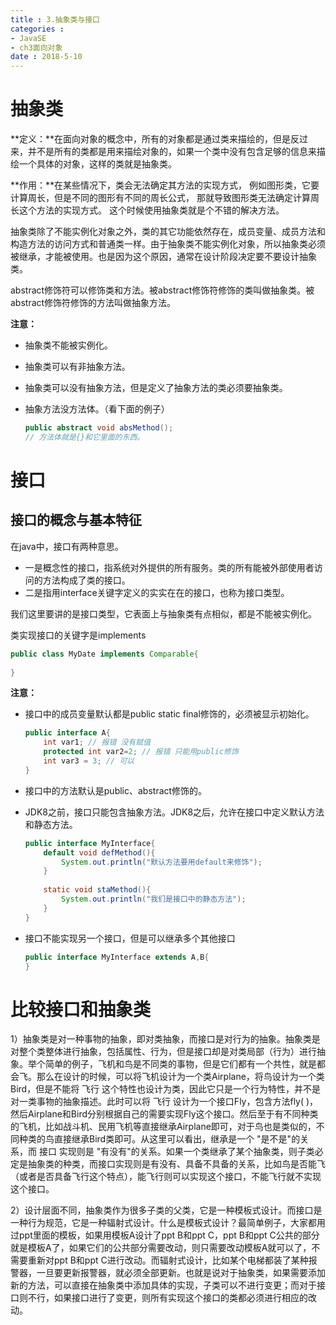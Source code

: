 ```yaml
---
title : 3.抽象类与接口
categories : 
- JavaSE
- ch3面向对象
date : 2018-5-10
---
```


# 抽象类

**定义：**在面向对象的概念中，所有的对象都是通过类来描绘的，但是反过来，并不是所有的类都是用来描绘对象的，如果一个类中没有包含足够的信息来描绘一个具体的对象，这样的类就是抽象类。

**作用：**在某些情况下，类会无法确定其方法的实现方式，
例如图形类，它要计算周长，但是不同的图形有不同的周长公式，
那就导致图形类无法确定计算周长这个方法的实现方式。
这个时候使用抽象类就是个不错的解决方法。

抽象类除了不能实例化对象之外，类的其它功能依然存在，成员变量、成员方法和构造方法的访问方式和普通类一样。由于抽象类不能实例化对象，所以抽象类必须被继承，才能被使用。也是因为这个原因，通常在设计阶段决定要不要设计抽象类。


abstract修饰符可以修饰类和方法。被abstract修饰符修饰的类叫做抽象类。被abstract修饰符修饰的方法叫做抽象方法。

**注意：**

- 抽象类不能被实例化。

- 抽象类可以有非抽象方法。

- 抽象类可以没有抽象方法，但是定义了抽象方法的类必须要抽象类。

- 抽象方法没方法体。（看下面的例子）

  ```java
  public abstract void absMethod();
  // 方法体就是{}和它里面的东西。
  ```

# 接口

## 接口的概念与基本特征

在java中，接口有两种意思。

- 一是概念性的接口，指系统对外提供的所有服务。类的所有能被外部使用者访问的方法构成了类的接口。
- 二是指用interface关键字定义的实实在在的接口，也称为接口类型。

我们这里要讲的是接口类型，它表面上与抽象类有点相似，都是不能被实例化。

类实现接口的关键字是implements

```java
public class MyDate implements Comparable{
    
}
```

**注意：**

- 接口中的成员变量默认都是public static final修饰的，必须被显示初始化。

  ```java
  public interface A{
      int var1; // 报错 没有赋值
      protected int var2=2; // 报错 只能用public修饰
      int var3 = 3; // 可以
  }
  ```

- 接口中的方法默认是public、abstract修饰的。

- JDK8之前，接口只能包含抽象方法。JDK8之后，允许在接口中定义默认方法和静态方法。

  ```java
  public interface MyInterface{
      default void defMethod(){
          System.out.println("默认方法要用default来修饰");
      }
      
      static void staMethod(){
          System.out.println("我们是接口中的静态方法");
      }
  }
  ```

- 接口不能实现另一个接口，但是可以继承多个其他接口

  ```java
  public interface MyInterface extends A,B{
  }
  ```

# 比较接口和抽象类

1）抽象类是对一种事物的抽象，即对类抽象，而接口是对行为的抽象。抽象类是对整个类整体进行抽象，包括属性、行为，但是接口却是对类局部（行为）进行抽象。举个简单的例子，飞机和鸟是不同类的事物，但是它们都有一个共性，就是都会飞。那么在设计的时候，可以将飞机设计为一个类Airplane，将鸟设计为一个类Bird，但是不能将 飞行 这个特性也设计为类，因此它只是一个行为特性，并不是对一类事物的抽象描述。此时可以将 飞行 设计为一个接口Fly，包含方法fly( )，然后Airplane和Bird分别根据自己的需要实现Fly这个接口。然后至于有不同种类的飞机，比如战斗机、民用飞机等直接继承Airplane即可，对于鸟也是类似的，不同种类的鸟直接继承Bird类即可。从这里可以看出，继承是一个 "是不是"的关系，而 接口 实现则是 "有没有"的关系。如果一个类继承了某个抽象类，则子类必定是抽象类的种类，而接口实现则是有没有、具备不具备的关系，比如鸟是否能飞（或者是否具备飞行这个特点），能飞行则可以实现这个接口，不能飞行就不实现这个接口。

2）设计层面不同，抽象类作为很多子类的父类，它是一种模板式设计。而接口是一种行为规范，它是一种辐射式设计。什么是模板式设计？最简单例子，大家都用过ppt里面的模板，如果用模板A设计了ppt B和ppt C，ppt B和ppt C公共的部分就是模板A了，如果它们的公共部分需要改动，则只需要改动模板A就可以了，不需要重新对ppt B和ppt C进行改动。而辐射式设计，比如某个电梯都装了某种报警器，一旦要更新报警器，就必须全部更新。也就是说对于抽象类，如果需要添加新的方法，可以直接在抽象类中添加具体的实现，子类可以不进行变更；而对于接口则不行，如果接口进行了变更，则所有实现这个接口的类都必须进行相应的改动。



